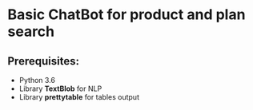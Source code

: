 # Basic ChatBot for product and plan search

## Prerequisites:

* Python 3.6
* Library **TextBlob** for NLP
* Library **prettytable** for tables output

